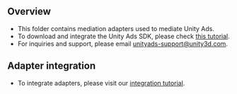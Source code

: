 ## Overview
  * This folder contains mediation adapters used to mediate Unity Ads.
  * To download and integrate the Unity Ads SDK, please check [this tutorial](https://github.com/Unity-Technologies/unity-ads-android/releases).
  * For inquiries and support, please email unityads-support@unity3d.com.
  
## Adapter integration
  * To integrate adapters, please visit our [integration tutorial](https://developers.mopub.com/docs/android/integrating-networks/).